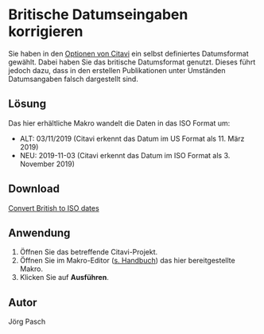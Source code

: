 # Britische Datumseingaben korrigieren
Sie haben in den [Optionen von Citavi](https://www1.citavi.com/sub/manual6/de/index.html?formatting_tab.html) ein selbst definiertes Datumsformat gewählt. Dabei haben Sie das britische Datumsformat genutzt. Dieses führt jedoch dazu, dass in den erstellen Publikationen unter Umständen Datumsangaben falsch dargestellt sind. 

## Lösung
Das hier erhältliche Makro wandelt die Daten in das ISO Format um:
- ALT: 03/11/2019 (Citavi erkennt das Datum im US Format als 11. März 2019)
- NEU: 2019-11-03 (Citavi erkennt das Datum im ISO Format als 3. November 2019)

## Download
[Convert British to ISO dates](ConvertBritishToISODate.cs)

## Anwendung
1. Öffnen Sie das betreffende Citavi-Projekt.
1. Öffnen Sie im Makro-Editor ([s. Handbuch](https://www1.citavi.com/sub/manual6/de/index.html?executing_macros.html)) das hier bereitgestellte Makro. 
1. Klicken Sie auf **Ausführen**.

## Autor
Jörg Pasch
